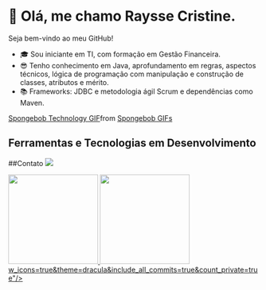 # 👋 Olá, me chamo Raysse Cristine.
Seja bem-vindo ao meu GitHub!

- :mortar_board: Sou iniciante em TI, com formação em Gestão Financeira.
- :sunglasses: Tenho conhecimento em Java, aprofundamento em regras, aspectos técnicos, lógica de programação com manipulação e construção de classes, atributos e mérito.
- :books: Frameworks: JDBC e metodologia ágil Scrum e dependências como Maven.

<div class="tenor-gif-embed" data-postid="5567497" data-share-method="host" data-aspect-ratio="1.49701" data-width="100%"><a href="https://tenor.com/view/spongebob-technology-patrick-hung-gif-5567497">Spongebob Technology GIF</a>from <a href="https://tenor.com/search/spongebob-gifs">Spongebob GIFs</a></div> <script type="text/javascript" async src="https://tenor.com/embed.js"></script>

## Ferramentas e Tecnologias em Desenvolvimento
<i class="devicon-java-plain-wordmark"></i>
<i class="devicon-mongodb-plain-wordmark colored"></i>
<i class="devicon-mysql-plain colored"></i>
<i class="devicon-spring-plain colored"></i>


##Contato
<a href="https://www.linkedin.com/in/raysse-cristine-salvino-teixeira-b1b707244/" target="_blank"><img loading="lazy" src="https://img.shields.io/badge/-LinkedIn-%230077B5?style=for-the-badge&logo=linkedin&logoColor=white" target="_blank"></a>   
</div>

<div>
<a href="https://github.com/RaysseCristine">
<img loading="lazy" height="180em" src="https://github-readme-stats.vercel.app/api/top-langs/?username=RaysseCristine&layout=compact&langs_count=7&theme=dracula"/>
<img loading="lazy" height="180em" src="https://github-readme-stats.vercel.app/api?username=RaysseCristine&show_icons=true&theme=dracula&include_all_commits=true&count_private=true"/>
</div>w_icons=true&theme=dracula&include_all_commits=true&count_private=true"/>
</div>



